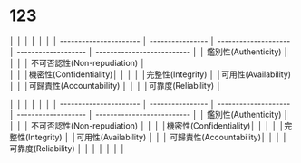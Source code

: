 
# 123
│                        │                  │                      │                     │                            │ 
│ ---------------------- │ ---------------- │ -------------------- │ ------------------- │ -------------------------- │
│ 鑑別性(Authenticity)   │                  │                      │                     │ 不可否認性(Non-repudiation) │          
│                        │                  │機密性(Confidentiality)│                     │                            │ 
│                        │完整性(Integrity) │                      │可用性(Availability)  │                            │ 
│可歸責性(Accountability) │                  │                      │                     │可靠度(Reliability)         │ 









│                        │                  │                      │                     │                            │ 
│ ---------------------- │ ---------------- │ -------------------- │ ------------------- │ -------------------------- │
│ 鑑別性(Authenticity)    │                  │                      │                     │ 不可否認性(Non-repudiation) │
│                        │                  │機密性(Confidentiality)│                     │                            │
│                        │完整性(Integrity)  │                      │可用性(Availability) │                             │
│ 可歸責性(Accountability)│                  │                      │                     │   可靠度(Reliability)       │
│                        │                    │                      │                    │                             │
